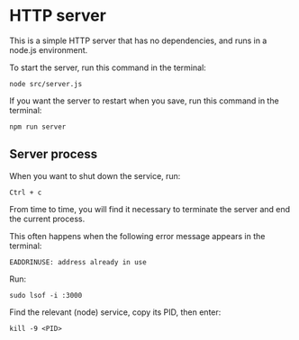 # HTTP server

This is a simple HTTP server that has no dependencies, and runs in a node.js environment.

To start the server, run this command in the terminal:

`node src/server.js`

If you want the server to restart when you save, run this command in the terminal:

`npm run server`

## Server process

When you want to shut down the service, run:

`Ctrl + c`

From time to time, you will find it necessary to terminate the server and end the current process.

This often happens when the following error message appears in the terminal:

`EADDRINUSE: address already in use`

Run:

`sudo lsof -i :3000`

Find the relevant (node) service, copy its PID, then enter:

`kill -9 <PID>`
